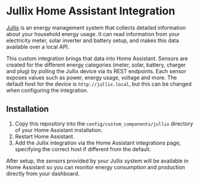 # Jullix Home Assistant Integration

[Jullix](https://jullix.com) is an energy management system that collects detailed information about your household energy usage. It can read information from your electricity meter, solar inverter and battery setup, and makes this data available over a local API.

This custom integration brings that data into Home Assistant. Sensors are created for the different energy categories (meter, solar, battery, charger and plug) by polling the Jullix device via its REST endpoints. Each sensor exposes values such as power, energy usage, voltage and more. The default host for the device is `http://jullix.local`, but this can be changed when configuring the integration.

## Installation

1. Copy this repository into the `config/custom_components/jullix` directory of your Home Assistant installation.
2. Restart Home Assistant.
3. Add the Jullix integration via the Home Assistant integrations page, specifying the correct host if different from the default.

After setup, the sensors provided by your Jullix system will be available in Home Assistant so you can monitor energy consumption and production directly from your dashboard.
